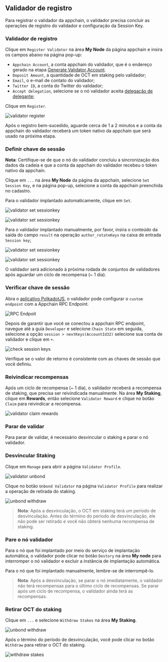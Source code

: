 ## Validador de registro


Para registrar o validador da appchain, o validador precisa concluir as operações de registro do validador e configuração da Session Key.

### Validador de registro

Clique em `Register Validator` na área  **My Node** da página appchain e insira os campos abaixo na página pop-up:


* `Appchain Account`, a conta appchain do validador, que é o endereço gerado na etapa [Generate Validator Account](./validator-generate-keys.md).
* `Deposit Amount`, a quantidade de OCT em staking pelo validador;
* `Email`, o e-mail de contato do validador;
* `Twitter ID`, a conta do Twitter do validador;
* `Accept delegation`, selecione se o nó validador aceita [ delegação de delegante](./delegator-delegate.md);
    
Clique em `Register`.

![validator register](https://docs.oct.network/assets/img/validator_register.50251ee7.jpg)

Após o registro bem-sucedido, aguarde cerca de 1 a 2 minutos e a conta da appchain do validador receberá um token nativo da appchain que será usado na próxima etapa.

### Definir chave de sessão

**Nota**: Certifique-se de que o nó do validador concluiu a sincronização dos dados da cadeia e que a conta da appchain do validador recebeu o token nativo da appchain.

Clique em `...` na área **My Node**  da página da appchain, selecione `Set Session Key`, e na página pop-up, selecione a conta da appchain preenchida no cadastro.

Para o validador implantado automaticamente, clique em `Set`.

![validator set sessionkey](https://docs.oct.network/assets/img/validator_set_sessionkey.40c8a998.jpg)

![validator set sessionkey](https://docs.oct.network/assets/img/validator_set_sessionkey2.3657ceff.jpg)

Para o validador implantado manualmente, por favor, insira o conteúdo da saída do campo `result` na operação `author_rotateKeys` na caixa de entrada `Session key`;

![validator set sessionkey](https://docs.oct.network/assets/img/validator_set_sessionkey1.93a8b38a.jpg)

![validator set sessionkey](https://docs.oct.network/assets/img/validator_set_sessionkey3.d96025ad.jpg)

O validador será adicionado à próxima rodada de conjuntos de validadores após aguardar um ciclo de recompensa (~ 1 dia).

### Verificar chave de sessão


Abra o [aplicativo PolkadotJS](https://polkadot.js.org/apps/),  o validador pode configurar o  `custom endpoint` com a Appchain RPC Endpoint.

![RPC Endpoit](https://docs.oct.network/assets/img/appchain_rpc.8d36385a.jpg)

Depois de garantir que você se conectou a appchain RPC endpoint, navegue até a guia  `Developer` e selecione `Chain State` em seguida, selecione a opção  `session > nextKeys(AccountId32)` selecione sua conta de validador e clique em `+`. 

![check session keys](https://docs.oct.network/assets/img/validator_check_session_keys.d95d101c.jpg)

Verifique se o valor de retorno é consistente com as chaves de sessão que você definiu.


### Reivindicar recompensas

Após um ciclo de recompensa (~ 1 dia), o validador receberá a recompensa de staking, que precisa ser reivindicada manualmente. Na área **My Staking**, clique em **Rewards**, então selecione  `Validator Reward` e clique no botão `Claim` para reivindicar a recompensa.


![validator claim rewards](https://docs.oct.network/assets/img/validator_claim_rewards.90aa4795.jpg)


### Parar de validar

Para parar de validar, é necessário desvincular o staking e parar o nó validador.

### Desvincular Staking

Clique em  `Manage` para abrir a página `Validator Profile`.

![validator unbond](https://docs.oct.network/assets/img/validator_manage.76c26e0e.jpg)

Clique no botão `Unbond Validator` na página `Validator Profile` para realizar a operação de retirada do staking.

![unbond withdraw](https://docs.oct.network/assets/img/validator_unbond.f2b36239.jpg)

>**Nota**: Após a desvinculação, o OCT em staking terá um período de desvinculação. Antes do término do período de desvinculação, ele não pode ser retirado e você não obterá nenhuma recompensa de staking.

### Pare o nó validador

Para o nó que foi implantado por meio do serviço de implantação automática, o validador pode clicar no botão `Destory` na área **My node** para interromper o nó validador e excluir a instância de implantação automática.

Para o nó que foi implantado manualmente, lembre-se de interrompê-lo.

>**Nota**: Após a desvinculação, se parar o nó imediatamente, o validador não terá recompensas para o último ciclo de recompensas. Se parar após um ciclo de recompensa, o validador ainda terá as recompensas.

### Retirar OCT do staking

Clique em `...` e selecione `Withdraw Stakes`  na área **My Staking**.

![unbond withdraw](https://docs.oct.network/assets/img/unbond_withdraw.6816eac7.jpg)

Após o término do período de desvinculação, você pode clicar no botão `Withdraw` para retirar o OCT do staking.

![withdraw stakes](https://docs.oct.network/assets/img/withdraw_stakes.12c81f01.jpg)